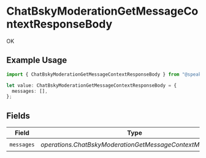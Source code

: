 # ChatBskyModerationGetMessageContextResponseBody

OK

## Example Usage

```typescript
import { ChatBskyModerationGetMessageContextResponseBody } from "@speakeasy-sdks/bluesky/models/operations";

let value: ChatBskyModerationGetMessageContextResponseBody = {
  messages: [],
};
```

## Fields

| Field                                                      | Type                                                       | Required                                                   | Description                                                |
| ---------------------------------------------------------- | ---------------------------------------------------------- | ---------------------------------------------------------- | ---------------------------------------------------------- |
| `messages`                                                 | *operations.ChatBskyModerationGetMessageContextMessages*[] | :heavy_check_mark:                                         | N/A                                                        |